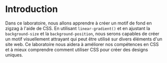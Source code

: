 # Introduction

Dans ce laboratoire, nous allons apprendre à créer un motif de fond en zigzag à l'aide de CSS. En utilisant `linear-gradient()` et en ajustant la `background-size` et la `background-position`, nous serons capables de créer un motif visuellement attrayant qui peut être utilisé sur divers éléments d'un site web. Ce laboratoire nous aidera à améliorer nos compétences en CSS et à mieux comprendre comment utiliser CSS pour créer des designs uniques.
